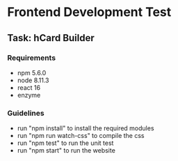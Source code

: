 # Frontend Development Test

## Task: hCard Builder


### Requirements
- npm 5.6.0
- node 8.11.3
- react 16
- enzyme

### Guidelines
- run "npm install" to install the required modules
- run "npm run watch-css" to compile the css
- run "npm test" to run the unit test
- run "npm start" to run the website
